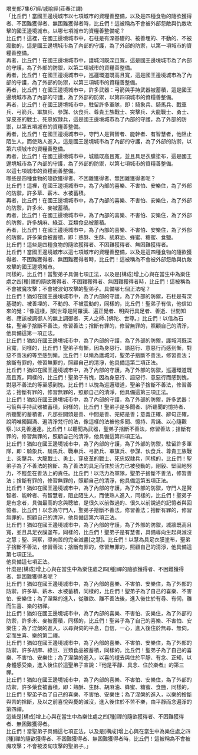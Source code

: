 增支部7集67經/城喻經(莊春江譯)  
「比丘們！當國王邊境城市以七項城市的資糧善整備，以及是四種食物的隨欲獲得者、不困難獲得者、無困難獲得者時，比丘們！這被稱為不會被外部怨敵與仇敵攻擊的國王邊境城市。以哪七項城市的資糧善整備呢？  
比丘們！這裡，在國王邊境城市中，石柱是有深基礎的、被善埋的、不動的、不被震動的，這是國王邊境城市為了內部的守護，為了外部的防禦，以第一項城市的資糧善整備。  
再者，比丘們！在國王邊境城市中，護城河既深且寬，這是國王邊境城市為了內部的守護，為了外部的防禦，以第二項城市的資糧善整備。  
再者，比丘們！在國王邊境城市中，巡邏環道既高且寬，這是國王邊境城市為了內部的守護，為了外部的防禦，以第三項城市的資糧善整備。  
再者，比丘們！在國王邊境城市中，許多武器：弓箭與手持武器被蓄積，這是國王邊境城市為了內部的守護，為了外部的防禦，以第四項城市的資糧善整備。  
再者，比丘們！在國王邊境城市中，駐留許多軍隊，即：騎象兵、騎馬兵、戰車兵、弓箭兵、軍旗兵、參謀、伙食兵、尊貴王族戰士、突擊兵、大龍戰士、勇士、穿皮革的戰士、死忠奴隸兵，這是國王邊境城市為了內部的守護，為了外部的防禦，以第五項城市的資糧善整備。  
再者，比丘們！在國王邊境城市中，守門人是賢智者、能幹者、有智慧者，他阻止陌生人，而使熟人進入，這是國王邊境城市為了內部的守護，為了外部的防禦，以第六項城市的資糧善整備。  
再者，比丘們！在國王邊境城市中，城牆既高且寬，並且具足衣膜塗布，這是國王邊境城市為了內部的守護，為了外部的防禦，以第七項城市的資糧善整備。  
以這七項城市的資糧而善整備。  
哪些是四種食物的隨欲獲得者、不困難獲得者、無困難獲得者呢？  
比丘們！這裡，在國王邊境城市中，為了內部的喜樂、不害怕、安樂住，為了外部的防禦，許多草、薪木、水被蓄積。  
再者，比丘們！在國王邊境城市中，為了內部的喜樂、不害怕、安樂住，為了外部的防禦，許多米、麥被蓄積。  
再者，比丘們！在國王邊境城市中，為了內部的喜樂、不害怕、安樂住，為了外部的防禦，許多胡麻、綠豆、豆類食品被蓄積。  
再者，比丘們！在國王邊境城市中，為了內部的喜樂、不害怕、安樂住，為了外部的防禦，許多藥食被蓄積，即：熟酥、生酥、胡麻油、蜂蜜、糖蜜、食鹽。  
比丘們！這些是四種食物的隨欲獲得者、不困難獲得者、無困難獲得者。  
比丘們！當國王邊境城市以這七項城市的資糧善整備，以及是這四種食物的隨欲獲得者、不困難獲得者、無困難獲得者時，比丘們！這被稱為不會被外部怨敵與仇敵攻擊的國王邊境城市。  
同樣的，比丘們！當聖弟子具備七項正法，以及是[構成]增上心與在當生中為樂住處之四[種]禪的隨欲獲得者、不困難獲得者、無困難獲得者時，比丘們！這被稱為不會被魔攻擊；不會被波旬攻擊的聖弟子。具備哪七個正法呢？  
比丘們！猶如在國王邊境城市中，為了內部的守護，為了外部的防禦，石柱是有深基礎的、被善埋的、不動的、不被震動的，同樣的，比丘們！聖弟子有信，他信如來的覺：『像這樣，那[世尊是阿羅漢、遍正覺者、明與行具足者、善逝、世間知者、應該被調御人的無上調御者、天人之師、]佛陀、世尊。』比丘們！以信為石柱，聖弟子捨斷不善法，修習善法；捨斷有罪的，修習無罪的，照顧自己的清淨，他具備這第一項正法。  
比丘們！猶如在國王邊境城市中，為了內部的守護，為了外部的防禦，護城河既深且寬，同樣的，比丘們！聖弟子有慚，因為身惡行、語惡行、意惡行而感到慚，對惡不善法的等至感到慚。比丘們！以慚為護城河，聖弟子捨斷不善法，修習善法；捨斷有罪的，修習無罪的，照顧自己的清淨，他具備這第二項正法。  
比丘們！猶如在國王邊境城市中，為了內部的守護，為了外部的防禦，巡邏環道既高且寬，同樣的，比丘們！聖弟子有愧，因為身惡行、語惡行、意惡行而感到愧，對惡不善法的等至感到愧。比丘們！以愧為巡邏環道，聖弟子捨斷不善法，修習善法；捨斷有罪的，修習無罪的，照顧自己的清淨，他具備這第三項正法。  
比丘們！猶如在國王邊境城市中，為了內部的守護，為了外部的防禦，許多武器：弓箭與手持武器被蓄積，同樣的，比丘們！聖弟子是多聞者、[所聽聞的憶持者、所聽聞的蓄積者，凡那些開頭是善、中間是善、完結是善；意義正確、辭句正確，說明唯獨圓滿、遍清淨梵行的法，像這樣的法被他多聞、憶持、背誦、以心隨觀察、]以見善通達。比丘們！以聽聞為武器，聖弟子捨斷不善法，修習善法；捨斷有罪的，修習無罪的，照顧自己的清淨，他具備這第四項正法。  
比丘們！猶如在國王邊境城市中，為了內部的守護，為了外部的防禦，駐留許多軍隊，即：騎象兵、騎馬兵、戰車兵、弓箭兵、軍旗兵、參謀、伙食兵、尊貴王族戰士、突擊兵、大龍戰士、勇士、穿皮革的戰士、死忠奴隸兵，同樣的，比丘們！聖弟子為了不善法的捨斷、為了善法的具足而住於活力已被發動的，剛毅、堅固地努力，不輕忽在善法上的責任。比丘們！以活力為軍隊，聖弟子捨斷不善法，修習善法；捨斷有罪的，修習無罪的，照顧自己的清淨，他具備這第五項正法。  
比丘們！猶如在國王邊境城市中，為了內部的守護，為了外部的防禦，守門人是賢智者、能幹者、有智慧者，阻止陌生人，而使熟人進入，同樣的，比丘們！聖弟子是有念者，具備最高的念與聰敏，是很久以前做過的、很久以前說過的記憶者與回憶者。比丘們！以念為守門人，聖弟子捨斷不善法，修習善法；捨斷有罪的，修習無罪的，照顧自己的清淨，他具備這第六項正法。  
比丘們！猶如在國王邊境城市中，為了內部的守護，為了外部的防禦，城牆既高且寬，並且具足衣膜塗布，同樣的，比丘們！聖弟子是有慧者，具備導向生起與滅沒之慧；聖、洞察，導向苦的完全滅盡[之慧]。比丘們！以慧為具足衣膜塗布，聖弟子捨斷不善法，修習善法；捨斷有罪的，修習無罪的，照顧自己的清淨，他具備這第七項正法。  
他具備這七項正法。  
什麼是[構成]增上心與在當生中為樂住處之四[種]禪的隨欲獲得者、不困難獲得者、無困難獲得者呢？  
比丘們！猶如在國王邊境城市中，為了內部的喜樂、不害怕、安樂住，為了外部的防禦，許多草、薪木、水被蓄積，同樣的，比丘們！聖弟子為了自己的喜樂、不害怕、安樂住；為了涅槃的進入，從離欲、離不善法後，進入後住於有尋、有伺，離而生喜、樂的初禪。  
比丘們！猶如在國王邊境城市中，為了內部的喜樂、不害怕、安樂住，為了外部的防禦，許多米、麥被蓄積，同樣的，比丘們！聖弟子為了自己的喜樂、不害怕、安樂住；為了涅槃的進入，以尋與伺的平息，自信，一心，進入後住於無尋、無伺，定而生喜、樂的第二禪。  
比丘們！猶如在國王邊境城市中，為了內部的喜樂、不害怕、安樂住，為了外部的防禦，許多胡麻、綠豆、豆類食品被蓄積，同樣的，比丘們！聖弟子為了自己的喜樂、不害怕、安樂住；為了涅槃的進入，以喜的褪去與住於平靜、有念、正知，以身體感受樂，進入後住於這聖弟子宣說：『他是平靜、具念、住於樂者』的第三禪。  
比丘們！猶如在國王邊境城市中，為了內部的喜樂、不害怕、安樂住，為了外部的防禦，許多藥食被蓄積，即：熟酥、生酥、胡麻油、蜂蜜、糖蜜、食鹽，同樣的，比丘們！聖弟子為了自己的喜樂、不害怕、安樂住；為了涅槃的進入，以樂的捨斷與苦的捨斷，及以之前喜悅與憂的滅沒，進入後住於不苦不樂，由平靜而念遍淨的第四禪。  
這些是[構成]增上心與在當生中為樂住處之四[種]禪的隨欲獲得者、不困難獲得者、無困難獲得者。  
比丘們！當聖弟子具備這七項正法，以及是[構成]增上心與在當生中為樂住處之四[種]禪的隨欲獲得者、不困難獲得者、無困難獲得者時，比丘們！這被稱為不會被魔攻擊；不會被波旬攻擊的聖弟子。」  
  
  

